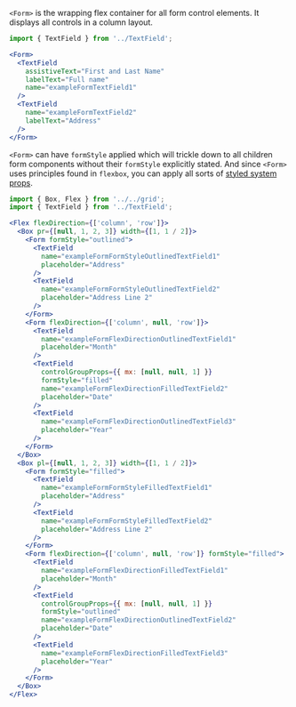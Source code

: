 `<Form>` is the wrapping flex container for all form control elements. It displays all controls in a column layout.

```jsx inside Markdown
import { TextField } from '../TextField';

<Form>
  <TextField
    assistiveText="First and Last Name"
    labelText="Full name"
    name="exampleFormTextField1"
  />
  <TextField
    name="exampleFormTextField2"
    labelText="Address"
  />
</Form>
```

`<Form>` can have `formStyle` applied which will trickle down to all children form components without their `formStyle` explicitly stated.  And since `<Form>` uses principles found in `flexbox`, you can apply all sorts of [styled system props](https://styled-system.com/api).

```jsx inside Markdown
import { Box, Flex } from '../../grid';
import { TextField } from '../TextField';

<Flex flexDirection={['column', 'row']}>
  <Box pr={[null, 1, 2, 3]} width={[1, 1 / 2]}>
    <Form formStyle="outlined">
      <TextField
        name="exampleFormFormStyleOutlinedTextField1"
        placeholder="Address"
      />
      <TextField
        name="exampleFormFormStyleOutlinedTextField2"
        placeholder="Address Line 2"
      />
    </Form>
    <Form flexDirection={['column', null, 'row']}>
      <TextField
        name="exampleFormFlexDirectionOutlinedTextField1"
        placeholder="Month"
      />
      <TextField
        controlGroupProps={{ mx: [null, null, 1] }}
        formStyle="filled"
        name="exampleFormFlexDirectionFilledTextField2"
        placeholder="Date"
      />
      <TextField
        name="exampleFormFlexDirectionOutlinedTextField3"
        placeholder="Year"
      />
    </Form>
  </Box>
  <Box pl={[null, 1, 2, 3]} width={[1, 1 / 2]}>
    <Form formStyle="filled">
      <TextField
        name="exampleFormFormStyleFilledTextField1"
        placeholder="Address"
      />
      <TextField
        name="exampleFormFormStyleFilledTextField2"
        placeholder="Address Line 2"
      />
    </Form>
    <Form flexDirection={['column', null, 'row']} formStyle="filled">
      <TextField
        name="exampleFormFlexDirectionFilledTextField1"
        placeholder="Month"
      />
      <TextField
        controlGroupProps={{ mx: [null, null, 1] }}
        formStyle="outlined"
        name="exampleFormFlexDirectionOutlinedTextField2"
        placeholder="Date"
      />
      <TextField
        name="exampleFormFlexDirectionFilledTextField3"
        placeholder="Year"
      />
    </Form>
  </Box>
</Flex>
```